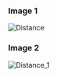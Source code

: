 ### Image 1
![Distance](https://user-images.githubusercontent.com/94312393/144287872-7ce0b023-d265-4e08-8356-750c65fe7b9f.jpeg)
### Image 2
![Distance_1](https://user-images.githubusercontent.com/94312393/144287943-fd0147d4-4855-47bb-90be-c2088a297c03.jpeg)
